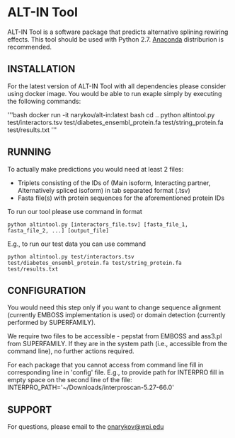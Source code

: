 # ALT-IN Tool

ALT-IN Tool is a software package that predicts alternative splining rewiring effects. This tool should be used with Python 2.7. [Anaconda](https://anaconda.org/anaconda/python) distriburion is recommended.

## INSTALLATION

For the latest version of ALT-IN Tool with all dependencies please consider using docker image. You would be able to run exaple simply by executing the following commands:

 '''bash
 docker run -it narykov/alt-in:latest bash
 cd ..
 python altintool.py test/interactors.tsv test/diabetes_ensembl_protein.fa test/string_protein.fa test/results.txt
 '''


## RUNNING

To actually make predictions you would need at least 2 files:
* Triplets consisting of the IDs of (Main isoform, Interacting partner, Alternatively spliced isoform) in tab separated format (.tsv)
* Fasta file(s) with protein sequences for the aforementioned protein IDs

To run our tool please use command in format

	python altintool.py [interactors_file.tsv] [fasta_file_1, fasta_file_2, ...] [output_file]

E.g., to run our test data you can use command

	python altintool.py test/interactors.tsv test/diabetes_ensembl_protein.fa test/string_protein.fa test/results.txt


## CONFIGURATION

You would need this step only if you want to change sequence alignment (currently EMBOSS implementation is used) or domain detection (currently performed by SUPERFAMILY).

We require two files to be accessible - pepstat from EMBOSS and ass3.pl from SUPERFAMILY.
If they are in the system path (i.e., accessible from the command line), no further actions required.

For each package that you cannot access from command line fill in corresponding line in 'config' file.
E.g., to provide path for INTERPRO fill in empty space on the second line of the file:
 INTERPRO_PATH='~/Downloads/interproscan-5.27-66.0'


## SUPPORT

For questions, please email to the onarykov@wpi.edu
